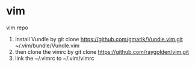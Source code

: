 # vim
vim repo
1. Install Vundle by  git clone https://github.com/gmarik/Vundle.vim.git ~/.vim/bundle/Vundle.vim
2. then clone the vimrc by git clone https://github.com/raygolden/vim.git
3. link the ~/.vimrc to ~/.vim/vimrc
